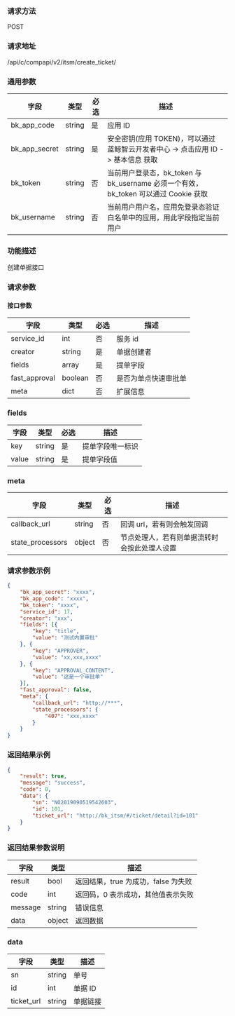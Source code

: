 
### 请求方法

POST


### 请求地址

/api/c/compapi/v2/itsm/create_ticket/


### 通用参数

| 字段 | 类型 | 必选 |  描述 |
|-----------|------------|--------|------------|
| bk_app_code  |  string    | 是 | 应用 ID     |
| bk_app_secret|  string    | 是 | 安全密钥(应用 TOKEN)，可以通过 蓝鲸智云开发者中心 -> 点击应用 ID -> 基本信息 获取 |
| bk_token     |  string    | 否 | 当前用户登录态，bk_token 与 bk_username 必须一个有效，bk_token 可以通过 Cookie 获取 |
| bk_username  |  string    | 否 | 当前用户用户名，应用免登录态验证白名单中的应用，用此字段指定当前用户 |


### 功能描述

创建单据接口

### 请求参数



#### 接口参数

| 字段        | 类型     | 必选  | 描述                         |
| --------- | ------ | --- | -------------------------- |
| service_id      | int    | 否   | 服务 id |
| creator      | string    | 是   | 单据创建者 |
| fields      | array    | 是   | 提单字段 |
| fast_approval| boolean    | 否   | 是否为单点快速审批单 |
| meta| dict    | 否   | 扩展信息 |

### fields

| 字段                     | 类型    | 必选 | 描述       |
| ---------------------- | ------ | -------- |------|
| key     | string |是| 提单字段唯一标识|
| value | string |是   |  提单字段值|

### meta

| 字段                     | 类型    | 必选 | 描述       |
| ---------------------- | ------ | -------- |------|
| callback_url     | string |否| 回调 url，若有则会触发回调|
| state_processors | object |否   |  节点处理人，若有则单据流转时会按此处理人设置|


### 请求参数示例

```json
{
	"bk_app_secret": "xxxx",
	"bk_app_code": "xxxx",
	"bk_token": "xxxx",
	"service_id": 17,
	"creator": "xxx",
	"fields": [{
		"key": "title",
		"value": "测试内置审批"
	}, {
		"key": "APPROVER",
		"value": "xx,xxx,xxxx"
	}, {
		"key": "APPROVAL_CONTENT",
		"value": "这是一个审批单"
	}],
	"fast_approval": false,
	"meta": {
		"callback_url": "http://***",
		"state_processors": {
			"407": "xxx,xxxx"
		}
	}
}  
```

### 返回结果示例

```json
{
	"result": true,
	"message": "success",
	"code": 0,
	"data": {
		"sn": "NO2019090519542603",
		"id": 101,
		"ticket_url": "http://bk_itsm/#/ticket/detail?id=101"
	}
}

```

### 返回结果参数说明

| 字段      | 类型        | 描述                      |
| ------- | --------- | ----------------------- |
| result  | bool      | 返回结果，true 为成功，false 为失败   |
| code    | int       | 返回码，0 表示成功，其他值表示失败       |
| message | string    | 错误信息                    |
| data    | object | 返回数据 |

### data

| 字段                     | 类型     | 描述       |
| ---------------------- | ------ | -------- |
| sn                     | string | 单号     |
| id                     | int | 单据 ID     |
| ticket_url                     | string | 单据链接     |